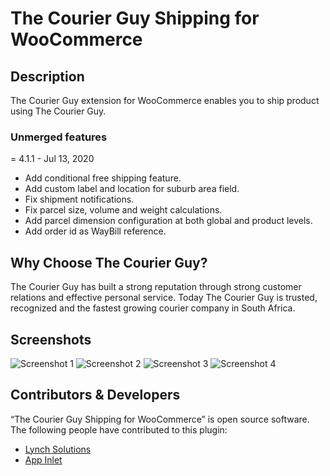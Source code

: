 # The Courier Guy Shipping for WooCommerce
## Description
The Courier Guy extension for WooCommerce enables you to ship product using The Courier Guy.

### Unmerged features
= 4.1.1 - Jul 13, 2020
- Add conditional free shipping feature.
- Add custom label and location for suburb area field.
- Fix shipment notifications.
- Fix parcel size, volume and weight calculations.
- Add parcel dimension configuration at both global and product levels.
- Add order id as WayBill reference.

## Why Choose The Courier Guy?
The Courier Guy has built a strong reputation through strong customer relations and effective personal service. Today The Courier Guy is trusted, recognized and the fastest growing courier company in South Africa.

## Screenshots
![Screenshot 1](https://www.appinlet.com/wp-content/uploads/2020/06/screenshot-1.png "Screenshot 1")
![Screenshot 2](https://www.appinlet.com/wp-content/uploads/2020/06/screenshot-2.png "Screenshot 2")
![Screenshot 3](https://www.appinlet.com/wp-content/uploads/2020/06/screenshot-3.png "Screenshot 3")
![Screenshot 4](https://www.appinlet.com/wp-content/uploads/2020/06/screenshot-4.png "Screenshot 4")

## Contributors & Developers
“The Courier Guy Shipping for WooCommerce” is open source software. The following people have contributed to this plugin:
- [Lynch Solutions](http://lynchsolutions.co.za/)
- [App Inlet](https://www.appinlet.com/)
